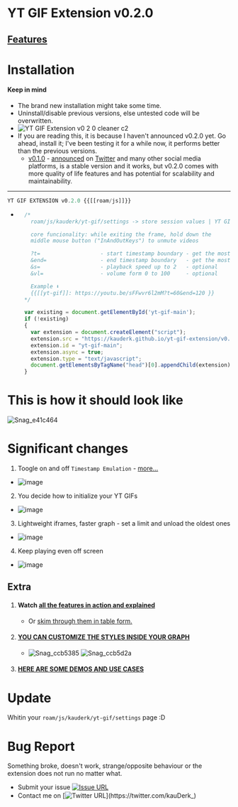# YT GIF Extension v0.2.0

## [Features](https://github.com/kauderk/kauderk.github.io/blob/main/yt-gif-extension/README.md#features)

# Installation
#### Keep in mind
  - The brand new installation might take some time.
  - Uninstall/disable previous versions, else untested code will be overwritten.
  - ![YT GIF Extension v0 2 0 cleaner c2](https://user-images.githubusercontent.com/65237382/141890136-27b41d51-ff22-430d-aa21-94b3162fe406.gif)
  - If you are reading this, it is because I haven't announced v0.2.0 yet. Go ahead, install it; I've been testing it for a while now, it performs better than the previous versions.
    - [v0.1.0](https://github.com/kauderk/kauderk.github.io/tree/main/yt-gif-extension/v0.1.0) - [announced](https://twitter.com/kauDerk_/status/1448886800798343206?s=20) on [Twitter](https://twitter.com/fbgallet/status/1449490195968110592?s=20) and many other social media platforms, is a stable version and it works, but v0.2.0 comes with more quality of life features and has potential for scalability and maintainability.

---

```javascript
YT GIF EXTENSION v0.2.0 {{[[roam/js]]}}
```

  - ```javascript
      /*
        roam/js/kauderk/yt-gif/settings -> store session values | YT GIF Extension updates

        core funcionality: while exiting the frame, hold down the 
        middle mouse button ("InAndOutKeys") to unmute videos

        ?t=                   - start timestamp boundary - get the most out the extension - optional
        &end=                 - end timestamp boundary   - get the most out the extension - optional
        &s=                   - playback speed up to 2   - optional 
        &vl=                  - volume form 0 to 100     - optional

        Example ⬇️
        {{[[yt-gif]]: https://youtu.be/sFFwvr6l2mM?t=60&end=120 }}
      */

      var existing = document.getElementById('yt-gif-main');
      if (!existing) 
      {
        var extension = document.createElement("script");
        extension.src = "https://kauderk.github.io/yt-gif-extension/v0.2.0/js/yt-gif-main.js";
        extension.id = "yt-gif-main";
        extension.async = true;
        extension.type = "text/javascript";
        document.getElementsByTagName("head")[0].appendChild(extension);
      }
     ```

# This is how it should look like
![Snag_e41c464](https://user-images.githubusercontent.com/65237382/141892053-ef42814f-8fbb-4717-92f9-0348b8b0750b.png)

# Significant changes
1. Toogle on and off `Timestamp Emulation` - [more...](https://github.com/kauderk/kauderk.github.io/blob/main/yt-gif-extension/install/components/README.md#workflow)
  - ![image](https://user-images.githubusercontent.com/65237382/147398656-9d6f5c07-e861-4087-8c2c-751d0025ecf6.png)
2. You decide how to initialize your YT GIFs
  - ![image](https://user-images.githubusercontent.com/65237382/147398689-d223832c-afcd-435f-be1d-f5cf1d76cbd9.png)
3. Lightweight iframes, faster graph - set a limit and unload the oldest ones
  - ![image](https://user-images.githubusercontent.com/65237382/147398953-a5723293-c812-4e84-9325-968ee063233a.png)
4. Keep playing even off screen
  - ![image](https://user-images.githubusercontent.com/65237382/147398778-f26bf264-a8d8-411a-b184-a1359037931d.png)


## Extra
1. #### Watch [all the features in action and explained](https://www.youtube.com/watch?v=RW_vkyf0Uek&list=PLsUa74AKSzOrSLn0hYz6taAuQ_XfhPQIg&index=1)
      - Or [skim through them in table form.](https://github.com/kauderk/kauderk.github.io/tree/main/yt-gif-extension#features) 
3. #### [YOU CAN CUSTOMIZE THE STYLES INSIDE YOUR GRAPH](https://github.com/kauderk/kauderk.github.io/tree/main/yt-gif-extension/resources/css/themes)
      - ![Snag_ccb5385](https://user-images.githubusercontent.com/65237382/141852554-6689103e-1489-4cc2-a03b-b460b5f4427d.png)
![Snag_ccb5d2a](https://user-images.githubusercontent.com/65237382/141852562-2efd0f96-921a-44e3-99a9-c9a201789753.png) 
4. #### [HERE ARE SOME DEMOS AND USE CASES](https://github.com/kauderk/kauderk.github.io/tree/main/yt-gif-extension/install/DEMOS#my-use-cases)

# Update
Whitin your `roam/js/kauderk/yt-gif/settings` page :D

# Bug Report
Something broke, doesn't work, strange/opposite behaviour or the extension does not run no matter what.

- Submit your issue [![Issue URL](https://img.shields.io/badge/GitHub-issue-yellow)](https://github.com/kauderk/kauderk.github.io/issues)
- Contact me on [![Twitter URL](https://img.shields.io/twitter/url?label=KauDerK_&style=social&url=https%3A%2F%2Ftwitter.com%2FkauDerk_)](https://twitter.com/kauDerk_)
ﾠ
